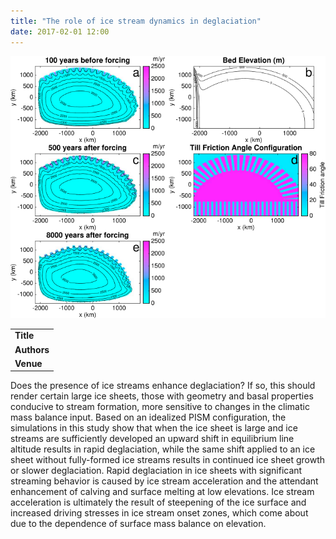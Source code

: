 ```yaml
---
title: "The role of ice stream dynamics in deglaciation"
date: 2017-02-01 12:00
---
```


![](/img/applications/robeltziperman2016.png)


||
|-
| **Title** | [The role of ice stream dynamics in deglaciation](http://onlinelibrary.wiley.com/doi/10.1002/2016JF003937/abstract) |
| **Authors** | [A. Robel](http://www.seismolab.caltech.edu/robel_a.html) and E. Tziperman |
| **Venue** |  [JGR Earth Surface](http://agupubs.onlinelibrary.wiley.com/hub/jgr/journal/10.1002/(ISSN)2169-9011/) |

Does the presence of ice streams enhance deglaciation? If so, this should render certain large ice sheets, those with geometry and basal properties conducive to stream formation, more sensitive to changes in the climatic mass balance input. Based on an idealized PISM configuration, the simulations in this study show that when the ice sheet is large and ice streams are sufficiently developed an upward shift in equilibrium line altitude results in rapid deglaciation, while the same shift applied to an ice sheet without fully-formed ice streams results in continued ice sheet growth or slower deglaciation. Rapid deglaciation in ice sheets with significant streaming behavior is caused by ice stream acceleration and the attendant enhancement of calving and surface melting at low elevations. Ice stream acceleration is ultimately the result of steepening of the ice surface and increased driving stresses in ice stream onset zones, which come about due to the dependence of surface mass balance on elevation.

